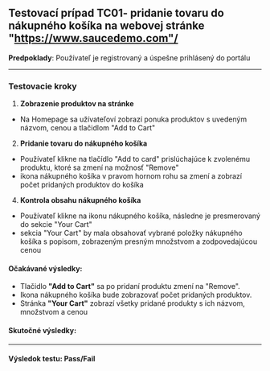 
## Testovací prípad TC01- pridanie tovaru do nákupného košíka na webovej stránke "https://www.saucedemo.com"/

**Predpoklady**: Používateľ je registrovaný a úspešne prihlásený do portálu

---

### Testovacie kroky

1. **Zobrazenie produktov na stránke**
- Na Homepage sa užívateľoví zobrazí ponuka produktov s uvedeným názvom, cenou a tlačidlom "Add to Cart"

2. **Pridanie tovaru do nákupného košíka**
- Používateľ klikne na tlačídlo "Add to card" prislúchajúce k zvolenému produktu, ktoré sa zmení na možnosť "Remove"
- ikona nákupného košíka v pravom hornom rohu sa zmení a zobrazí počet pridaných produktov do košíka

4. **Kontrola obsahu nákupného košíka**
- Používateľ klikne na ikonu nákupného košíka, následne je presmerovaný do sekcie "Your Cart"
- sekcia "Your Cart" by mala obsahovať vybrané položky nákupného košíka s popisom, zobrazeným presným množstvom a zodpovedajúcou cenou

#### Očakávané výsledky:
- Tlačidlo **"Add to Cart"** sa po pridaní produktu zmení na "Remove".
- Ikona nákupného košíka bude zobrazovať počet pridaných produktov.
- Stránka **"Your Cart"** zobrazí všetky pridané produkty s ich názvom, množstvom a cenou

#### Skutočné výsledky:

---



#### Výsledok testu: Pass/Fail



